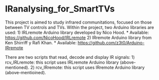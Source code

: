 # IRanalysing_for_SmartTVs

This project is aimed to study infrared communitations, focused on those between TV controls and TVs.
Within the project, two Arduino libraries are used:
	1) IRLremote Arduino library developed by Nico Hood.
		* Available: https://github.com/NicoHood/IRLremote
	2) IRremote Arduino library from Ken Shirriff y Rafi Khan.
		* Available: https://github.com/z3t0/Arduino-IRremote

There are two scripts that read, decode and display IR signals:
	1) rcv_IRLremote: this script uses IRLremote Arduino library (above-mentioned).
	2) rcv_IRremote:  this script uses IRremote Arduino library (above-mentioined).

